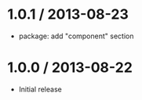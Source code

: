 
1.0.1 / 2013-08-23
==================

 - package: add "component" section

1.0.0 / 2013-08-22
==================

 - Initial release
